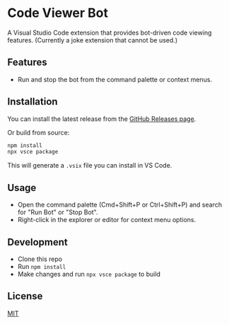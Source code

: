 # Code Viewer Bot

A Visual Studio Code extension that provides bot-driven code viewing features. (Currently a joke extension that cannot be used.)

## Features
- Run and stop the bot from the command palette or context menus.

## Installation
You can install the latest release from the [GitHub Releases page](https://github.com/kalpak44/code-viewer-bot/releases).

Or build from source:
```sh
npm install
npx vsce package
```
This will generate a `.vsix` file you can install in VS Code.

## Usage
- Open the command palette (Cmd+Shift+P or Ctrl+Shift+P) and search for "Run Bot" or "Stop Bot".
- Right-click in the explorer or editor for context menu options.

## Development
- Clone this repo
- Run `npm install`
- Make changes and run `npx vsce package` to build

## License
[MIT](LICENSE.md)